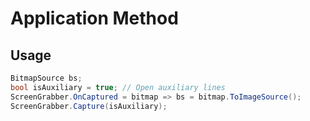 ﻿# Application Method

## Usage

```csharp
BitmapSource bs;
bool isAuxiliary = true; // Open auxiliary lines
ScreenGrabber.OnCaptured = bitmap => bs = bitmap.ToImageSource();
ScreenGrabber.Capture(isAuxiliary);
```
